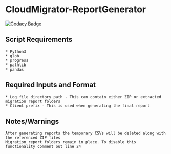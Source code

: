 # CloudMigrator-ReportGenerator
[![Codacy Badge](https://api.codacy.com/project/badge/Grade/db27982d6e9e4c1b9b2e565fb3ac2ba2)](https://www.codacy.com/manual/cloudkevin/CloudMigrator-ReportGenerator?utm_source=github.com&amp;utm_medium=referral&amp;utm_content=cloudkevin/CloudMigrator-ReportGenerator&amp;utm_campaign=Badge_Grade)

## Script Requirements
```
* Python3
* glob
* progress
* pathlib
* pandas
```

## Required Inputs and Format
```
* Log file directory path - This can contain either ZIP or extracted migration report folders
* Client prefix - This is used when generating the final report
```

## Notes/Warnings
```
After generating reports the temporary CSVs will be deleted along with the referenced ZIP files 
Migration report folders remain in place. To disable this functionality comment out line 24
```
